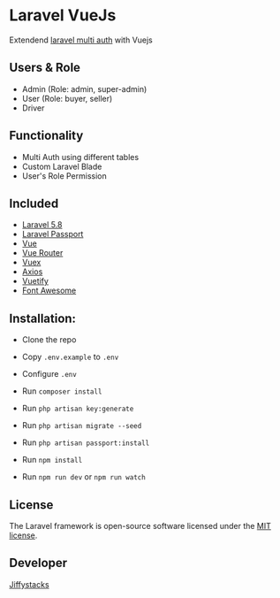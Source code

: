 # Laravel VueJs
Extendend [laravel multi auth](https://github.com/jiffystacks-technologies/laravel-multi-auth) with Vuejs

## Users & Role
- Admin (Role: admin, super-admin)
- User (Role: buyer, seller)
- Driver

## Functionality
- Multi Auth using different tables
- Custom Laravel Blade
- User's Role Permission

## Included
* [Laravel 5.8](https://laravel.com/docs/5.8)
* [Laravel Passport](https://laravel.com/docs/5.8/passport)
* [Vue](https://vuejs.org)
* [Vue Router](http://router.vuejs.org)
* [Vuex](http://vuex.vuejs.org)
* [Axios](https://github.com/mzabriskie/axios)
* [Vuetify](https://vuetifyjs.com/en/getting-started/quick-start)
* [Font Awesome](https://fontawesome.com)


## Installation:
* Clone the repo
* Copy `.env.example` to `.env`
* Configure `.env`
* Run `composer install`
* Run `php artisan key:generate`
* Run `php artisan migrate --seed`
* Run `php artisan passport:install`

* Run `npm install`
* Run `npm run dev` or `npm run watch`

## License

The Laravel framework is open-source software licensed under the [MIT license](https://opensource.org/licenses/MIT).


## Developer
[Jiffystacks](http://www.jiffystacks.com)